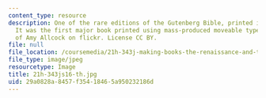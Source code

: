 ```yaml
---
content_type: resource
description: One of the rare editions of the Gutenberg Bible, printed in the 1450s.
  It was the first major book printed using mass-produced moveable type. Image courtesy
  of Amy Allcock on flickr. License CC BY.
file: null
file_location: /coursemedia/21h-343j-making-books-the-renaissance-and-today-spring-2016/29a0828a8457f35418465a950232186d_21h-343js16-th.jpg
file_type: image/jpeg
resourcetype: Image
title: 21h-343js16-th.jpg
uid: 29a0828a-8457-f354-1846-5a950232186d
---
```

